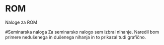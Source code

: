 # ROM
Naloge za ROM

#Seminarska naloga
Za seminarsko nalogo sem izbral nihanje. 
Naredil bom primere nedušenega in dušenega nihanja in to prikazal tudi grafično.
